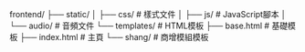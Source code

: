 frontend/
├── static/
│   ├── css/               # 樣式文件
│   ├── js/                # JavaScript腳本
│   └── audio/             # 音頻文件
└── templates/             # HTML模板
    ├── base.html          # 基礎模板
    ├── index.html         # 主頁
    └── shang/             # 商增模組模板